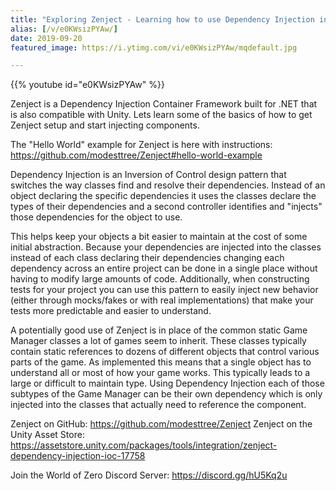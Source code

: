 ```yaml
---
title: "Exploring Zenject - Learning how to use Dependency Injection in Unity"
alias: [/v/e0KWsizPYAw/]
date: 2019-09-20
featured_image: https://i.ytimg.com/vi/e0KWsizPYAw/mqdefault.jpg

---
```


{{% youtube id="e0KWsizPYAw" %}}

Zenject is a Dependency Injection Container Framework built for .NET that is also compatible with Unity. Lets learn some of the basics of how to get Zenject setup and start injecting components.

The "Hello World" example for Zenject is here with instructions: https://github.com/modesttree/Zenject#hello-world-example

Dependency Injection is an Inversion of Control design pattern that switches the way classes find and resolve their dependencies. Instead of an object declaring the specific dependencies it uses the classes declare the types of their dependencies and a second controller identifies and "injects" those dependencies for the object to use.

This helps keep your objects a bit easier to maintain at the cost of some initial abstraction. Because your dependencies are injected into the classes instead of each class declaring their dependencies changing each dependency across an entire project can be done in a single place without having to modify large amounts of code. Additionally, when constructing tests for your project you can use this pattern to easily inject new behavior (either through mocks/fakes or with real implementations) that make your tests more predictable and easier to understand.

A potentially good use of Zenject is in place of the common static Game Manager classes a lot of games seem to inherit. These classes typically contain static references to dozens of different objects that control various parts of the game. As implemented this means that a single object has to understand all or most of how your game works. This typically leads to a large or difficult to maintain type. Using Dependency Injection each of those subtypes of the Game Manager can be their own dependency which is only injected into the classes that actually need to reference the component.

Zenject on GitHub: https://github.com/modesttree/Zenject
Zenject on the Unity Asset Store: https://assetstore.unity.com/packages/tools/integration/zenject-dependency-injection-ioc-17758

Join the World of Zero Discord Server: https://discord.gg/hU5Kq2u